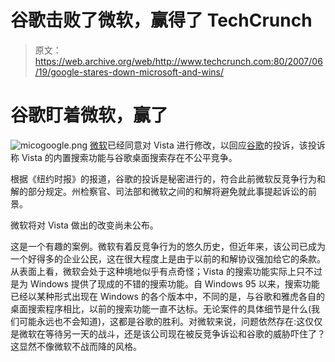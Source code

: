 # 谷歌击败了微软，赢得了 TechCrunch

> 原文：<https://web.archive.org/web/http://www.techcrunch.com:80/2007/06/19/google-stares-down-microsoft-and-wins/>

# 谷歌盯着微软，赢了

![micogoogle.png](img/86164402ea3293c97a2b4a5986154458.png) [微软](https://web.archive.org/web/20211026163623/http://www.beta.techcrunch.com/tag/microsoft)已经同意对 Vista 进行修改，以回应[谷歌](https://web.archive.org/web/20211026163623/http://www.beta.techcrunch.com/tag/google)的投诉，该投诉称 Vista 的内置搜索功能与谷歌桌面搜索存在不公平竞争。

根据《纽约时报》的报道，谷歌的投诉是秘密进行的，符合此前微软反竞争行为和解的部分规定。州检察官、司法部和微软之间的和解将避免就此事提起诉讼的前景。

微软将对 Vista 做出的改变尚未公布。

这是一个有趣的案例。微软有着反竞争行为的悠久历史，但近年来，该公司已成为一个好得多的企业公民，这在很大程度上是由于以前的和解协议强加给它的条款。从表面上看，微软会处于这种境地似乎有点奇怪；Vista 的搜索功能实际上只不过是为 Windows 提供了现成的不错的搜索功能。自 Windows 95 以来，搜索功能已经以某种形式出现在 Windows 的各个版本中，不同的是，与谷歌和雅虎各自的桌面搜索程序相比，以前的搜索功能一直不达标。无论案件的具体细节是什么(我们可能永远也不会知道)，这都是谷歌的胜利。对微软来说，问题依然存在:这仅仅是微软在等待另一天的战斗，还是该公司现在被反竞争诉讼和谷歌的威胁吓住了？这显然不像微软不战而降的风格。